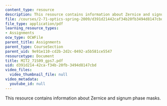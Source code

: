 ```yaml
---
content_type: resource
description: This resource contains information about Zernice and signum phase masks.
file: /courses/2-71-optics-spring-2009/d391d21442caf34b20fb3494d8147cbd_MIT2_71S09_gps7.pdf
file_type: application/pdf
learning_resource_types:
- Assignments
ocw_type: OCWFile
parent_title: Assignments
parent_type: CourseSection
parent_uid: 9e91e110-cd2b-2d2c-0492-a5b581ce5547
resourcetype: Document
title: MIT2_71S09_gps7.pdf
uid: d391d214-42ca-f34b-20fb-3494d8147cbd
video_files:
  video_thumbnail_file: null
video_metadata:
  youtube_id: null
---
```

This resource contains information about Zernice and signum phase masks.

